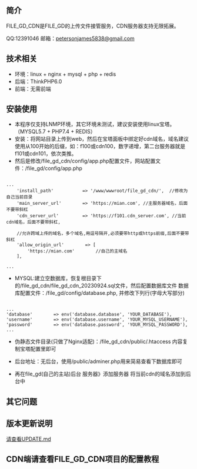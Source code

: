 

## 简介

   FILE_GD_CDN是FILE_GD的上传文件接管服务，CDN服务器支持无限拓展。

   QQ:12391046  邮箱：petersonjames5838@gmail.com

## 技术相关

* 环境：linux + nginx + mysql + php + redis
* 后端：ThinkPHP6.0
* 前端：无需前端 

## 安装使用

* 本程序仅支持LNMP环境，其它环境未测试，建议安装使用linux宝塔。（MYSQL5.7 + PHP7.4 + REDIS）
* 安装：将网站目录上传到web，然后在宝塔面板中绑定好cdn域名，域名建议使用从100开始的后缀，如：f100或cdn100，数字递增，第二台服务器就是f101或cdn101，依次类推。
* 然后是修改/file_gd_cdn/config/app.php配置文件，网站配置文件：/file_gd/config/app.php
~~~

...
    'install_path'           => '/www/wwwroot/file_gd_cdn/',  //修改为自己当前目录
    'main_server_url'        => 'https://mian.com', //主服务器域名，后面不要带斜杠
    'cdn_server_url'         => 'https://f101.cdn_server.com', //当前cdn域名，后面不要带斜杠,

    //允许跨域上传的域名，多个域名,用逗号隔开,必须要带http或https前缀,后面不要带斜杠
    'allow_origin_url'        => [
        'https://mian.com'        //自己的主域名
    ],

...
~~~




* MYSQL:建立空数据库，恢复根目录下的/file_gd_cdn/file_gd_cdn_20230924.sql文件，然后配置数据库文件
       数据库配置文件：/file_gd/config/database.php, 并修改下列行(字母大写部分)
~~~

...
'database'        => env('database.database', 'YOUR_DATABASE'),
'username'        => env('database.username', 'YOUR_MYSQL_USERNAME'),
'password'        => env('database.password', 'YOUR_MYSQL_PASSWORD'),
...
~~~

* 伪静态文件目录(只做了Nginx适配)：/file_gd_cdn/public/.htaccess  内容复制宝塔配置里即可
* 后台地址：无后台，使用/public/adminer.php用来简易查看下数据库即可

* 再在file_gd(自己的主站)后台 服务器》添加服务器  将当前cdn的域名添加到后台中

## 其它问题



## 版本更新说明

[请查看UPDATE.md](https://github.com/PHPCODE123/file_gd_cdn/blob/master/UPDATE.md "UPDATE.md")






## CDN端请查看FILE_GD_CDN项目的配置教程
